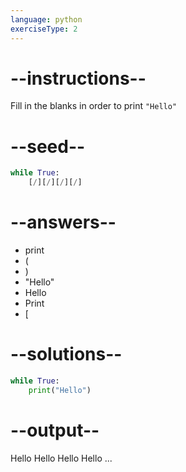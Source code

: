 ```yaml
---
language: python
exerciseType: 2
---
```


# --instructions--

Fill in the blanks in order to print `"Hello"`

# --seed--

```python
while True:
    [/][/][/][/]
```

# --answers--

- print
- (
- )
- "Hello"
- Hello
- Print
- [

# --solutions--

```python
while True:
    print("Hello")
```

# --output--

Hello
Hello
Hello
Hello
...

